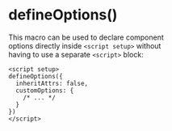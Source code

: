 # defineOptions()

This macro can be used to declare component  
options directly inside `<script setup>` without  
having to use a separate `<script>` block:  
```vue
<script setup>
defineOptions({
  inheritAttrs: false,
  customOptions: {
    /* ... */
  }
})
</script>
``` 
